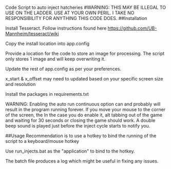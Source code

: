 Code Script to auto inject hatcheries
#WARNING: THIS MAY BE ILLEGAL TO USE ON THE LADDER. USE AT YOUR OWN PERIL. I TAKE NO RESPONSIBILITY FOR ANYTHING THIS CODE DOES.
##Installation

Install Tesseract. Follow instructions found here https://github.com/UB-Mannheim/tesseract/wiki

Copy the install location into app.config

Provide a location for the code to store an image for processing.
The script only stores 1 image and will keep overwriting it.

Update the rest of app.config as per your preferences.

x_start & x_offset may need to updated based on your specific screen size and resolution

Install the packages in requirements.txt

WARNING: Enabling the auto run continuous option can and probably will result in the program running forever.
If you move your mouse to the corner of the screen, the 
In the case you do enable it, alt tabbing out of the game and waiting for 30 seconds or closing the game should work.
A double beep sound is played just before the inject cycle starts to notify you.


##Usage
Recommendation is to use a hotkey to bind the running of the script to a keyboard/mouse hotkey

Use run_injects.bat as the "application" to bind to the hotkey.

The batch file produces a log which might be useful in fixing any issues.

